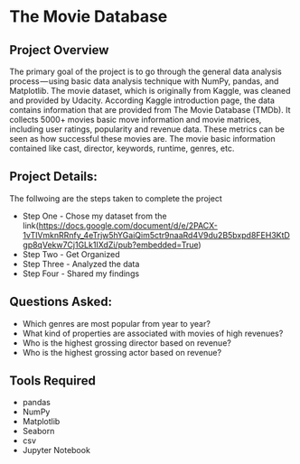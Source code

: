 # The Movie Database

## Project Overview
The primary goal of the project is to go through the general data analysis process — using basic data analysis technique with NumPy, pandas, and Matplotlib. The movie dataset, which is originally from Kaggle, was cleaned and provided by Udacity. According Kaggle introduction page, the data contains information that are provided from The Movie Database (TMDb). It collects 5000+ movies basic move information and movie matrices, including user ratings, popularity and revenue data. These metrics can be seen as how successful these movies are. The movie basic information contained like cast, director, keywords, runtime, genres, etc.

## Project Details:
The follwoing are the steps taken to complete the project
* Step One - Chose my dataset from the link(https://docs.google.com/document/d/e/2PACX-1vTlVmknRRnfy_4eTrjw5hYGaiQim5ctr9naaRd4V9du2B5bxpd8FEH3KtDgp8qVekw7Cj1GLk1IXdZi/pub?embedded=True)
* Step Two - Get Organized
* Step Three - Analyzed the data
* Step Four - Shared my findings

## Questions Asked:
* Which genres are most popular from year to year?
* What kind of properties are associated with movies of high revenues?
* Who is the highest grossing director based on revenue?
* Who is the highest grossing actor based on revenue?

## Tools Required
* pandas
* NumPy
* Matplotlib
* Seaborn
* csv
* Jupyter Notebook
